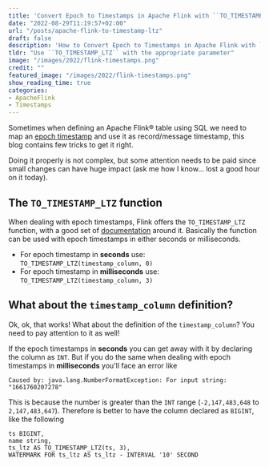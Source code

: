 ```yaml
---
title: 'Convert Epoch to Timestamps in Apache Flink with ``TO_TIMESTAMP_LTZ``'
date: "2022-08-29T11:19:57+02:00"
url: "/posts/apache-flink-to-timestamp-ltz"
draft: false
description: 'How to Convert Epoch to Timestamps in Apache Flink with ``TO_TIMESTAMP_LTZ``'
tldr: "Use ``TO_TIMESTAMP_LTZ`` with the appropriate parameter"
image: "/images/2022/flink-timestamps.png"
credit: ""
featured_image: "/images/2022/flink-timestamps.png"
show_reading_time: true
categories:
- ApacheFlink
- Timestamps
---
```


Sometimes when defining an Apache Flink® table using SQL we need to map an [epoch timestamp](https://en.wikipedia.org/wiki/Unix_time) and use it as record/message timestamp, this blog contains few tricks to get it right. 

<!--more-->

Doing it properly is not complex, but some attention needs to be paid since small changes can have huge impact (ask me how I know... lost a good hour on it today).

## The ``TO_TIMESTAMP_LTZ`` function

When dealing with epoch timestamps, Flink offers the ``TO_TIMESTAMP_LTZ`` function, with a good set of [documentation](https://nightlies.apache.org/flink/flink-docs-master/docs/dev/table/timezone/) around it. Basically the function can be used with epoch timestamps in either seconds or milliseconds.

* For epoch timestamp in **seconds** use: ``TO_TIMESTAMP_LTZ(timestamp_column, 0)``
* For epoch timestamp in **milliseconds** use: ``TO_TIMESTAMP_LTZ(timestamp_column, 3)``

## What about the ``timestamp_column`` definition?

Ok, ok, that works! What about the definition of the ``timestamp_column``? You need to pay attention to it as well!

If the epoch timestamps in **seconds** you can get away with it by declaring the column as `INT`.
But if you do the same when dealing with epoch timestamps in **milliseconds** you'll face an error like 

```
Caused by: java.lang.NumberFormatException: For input string: "1661760207278"
```

This is because the number is greater than the `INT` range (`-2,147,483,648` to `2,147,483,647`). Therefore is better to have the column declared as `BIGINT`, like the following 

```
ts BIGINT,
name string,
ts_ltz AS TO_TIMESTAMP_LTZ(ts, 3),
WATERMARK FOR ts_ltz AS ts_ltz - INTERVAL '10' SECOND
```


